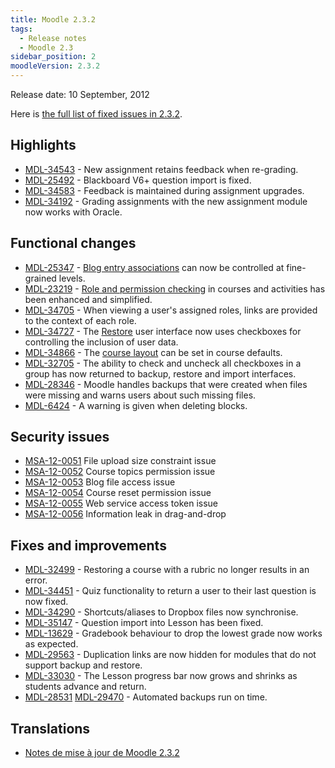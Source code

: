 ```yaml
---
title: Moodle 2.3.2
tags:
  - Release notes
  - Moodle 2.3
sidebar_position: 2
moodleVersion: 2.3.2
---
```

Release date: 10 September, 2012

Here is [the full list of fixed issues in 2.3.2](https://tracker.moodle.org/issues/?jql=project%20%3D%20mdl%20AND%20resolution%20%3D%20fixed%20AND%20fixVersion%20in%20(%222.3.2%22)%20ORDER%20BY%20priority%20DESC).

## Highlights

- [MDL-34543](https://tracker.moodle.org/browse/MDL-34543) - New assignment retains feedback when re-grading.
- [MDL-25492](https://tracker.moodle.org/browse/MDL-25492) - Blackboard V6+ question import is fixed.
- [MDL-34583](https://tracker.moodle.org/browse/MDL-34583) - Feedback is maintained during assignment upgrades.
- [MDL-34192](https://tracker.moodle.org/browse/MDL-34192) - Grading assignments with the new assignment module now works with Oracle.

## Functional changes

- [MDL-25347](https://tracker.moodle.org/browse/MDL-25347) - [Blog entry associations](https://docs.moodle.org/en/Blog_settings) can now be controlled at fine-grained levels.
- [MDL-23219](https://tracker.moodle.org/browse/MDL-23219) - [Role and permission checking](https://docs.moodle.org/en/Permissions#Checking_permissions) in courses and activities has been enhanced and simplified.
- [MDL-34705](https://tracker.moodle.org/browse/MDL-34705) - When viewing a user's assigned roles, links are provided to the context of each role.
- [MDL-34727](https://tracker.moodle.org/browse/MDL-34727) - The [Restore](https://docs.moodle.org/en/Course_restore) user interface now uses checkboxes for controlling the inclusion of user data.
- [MDL-34866](https://tracker.moodle.org/browse/MDL-34866) - The [course layout](https://docs.moodle.org/en/Course_settings#Course_layout) can be set in course defaults.
- [MDL-32705](https://tracker.moodle.org/browse/MDL-32705) - The ability to check and uncheck all checkboxes in a group has now returned to backup, restore and import interfaces.
- [MDL-28346](https://tracker.moodle.org/browse/MDL-28346) - Moodle handles backups that were created when files were missing and warns users about such missing files.
- [MDL-6424](https://tracker.moodle.org/browse/MDL-6424) - A warning is given when deleting blocks.

## Security issues

- [MSA-12-0051](http://moodle.org/mod/forum/discuss.php?d=211555) File upload size constraint issue
- [MSA-12-0052](http://moodle.org/mod/forum/discuss.php?d=211556) Course topics permission issue
- [MSA-12-0053](http://moodle.org/mod/forum/discuss.php?d=211557) Blog file access issue
- [MSA-12-0054](http://moodle.org/mod/forum/discuss.php?d=211558) Course reset permission issue
- [MSA-12-0055](http://moodle.org/mod/forum/discuss.php?d=211559) Web service access token issue
- [MSA-12-0056](http://moodle.org/mod/forum/discuss.php?d=211560) Information leak in drag-and-drop

## Fixes and improvements

- [MDL-32499](https://tracker.moodle.org/browse/MDL-32499) - Restoring a course with a rubric no longer results in an error.
- [MDL-34451](https://tracker.moodle.org/browse/MDL-34451) - Quiz functionality to return a user to their last question is now fixed.
- [MDL-34290](https://tracker.moodle.org/browse/MDL-34290) - Shortcuts/aliases to Dropbox files now synchronise.
- [MDL-35147](https://tracker.moodle.org/browse/MDL-35147) - Question import into Lesson has been fixed.
- [MDL-13629](https://tracker.moodle.org/browse/MDL-13629) - Gradebook behaviour to drop the lowest grade now works as expected.
- [MDL-29563](https://tracker.moodle.org/browse/MDL-29563) - Duplication links are now hidden for modules that do not support backup and restore.
- [MDL-33030](https://tracker.moodle.org/browse/MDL-33030) - The Lesson progress bar now grows and shrinks as students advance and return.
- [MDL-28531](https://tracker.moodle.org/browse/MDL-28531) [MDL-29470](https://tracker.moodle.org/browse/MDL-29470) - Automated backups run on time.

## Translations

- [Notes de mise à jour de Moodle 2.3.2](https://docs.moodle.org/fr/Notes_de_mise_à_jour_de_Moodle_2.3.2)
